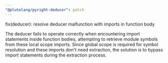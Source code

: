 ```yaml
---
"@plutolang/pyright-deducer": patch
---
```


fix(deducer): resolve deducer malfunction with imports in function body

The deducer fails to operate correctly when encountering import statements inside function bodies, attempting to retrieve module symbols from these local scope imports. Since global scope is required for symbol resolution and these imports don't need extraction, the solution is to bypass import statements during the extraction process.
